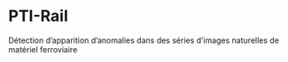 # PTI-Rail
Détection d’apparition d’anomalies dans des séries d’images naturelles de matériel ferroviaire
